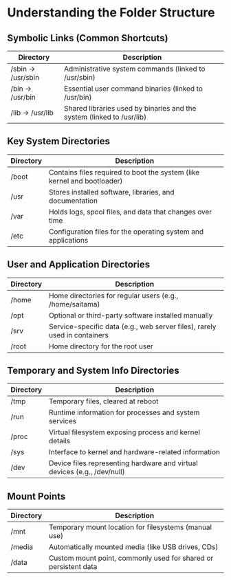 # Understanding the Folder Structure

## Symbolic Links (Common Shortcuts)
| Directory         | Description                                                                 |
|------------------|-----------------------------------------------------------------------------|
| /sbin -> /usr/sbin | Administrative system commands (linked to /usr/sbin)                       |
| /bin -> /usr/bin   | Essential user command binaries (linked to /usr/bin)                       |
| /lib -> /usr/lib   | Shared libraries used by binaries and the system (linked to /usr/lib)      |

## Key System Directories
| Directory | Description                                                                 |
|-----------|-----------------------------------------------------------------------------|
| /boot     | Contains files required to boot the system (like kernel and bootloader)     |
| /usr      | Stores installed software, libraries, and documentation                     |
| /var      | Holds logs, spool files, and data that changes over time                    |
| /etc      | Configuration files for the operating system and applications               |

## User and Application Directories
| Directory | Description                                                                 |
|-----------|-----------------------------------------------------------------------------|
| /home     | Home directories for regular users (e.g., /home/saitama)                        |
| /opt      | Optional or third-party software installed manually                          |
| /srv      | Service-specific data (e.g., web server files), rarely used in containers    |
| /root     | Home directory for the root user                                             |

## Temporary and System Info Directories
| Directory | Description                                                                 |
|-----------|-----------------------------------------------------------------------------|
| /tmp      | Temporary files, cleared at reboot                                           |
| /run      | Runtime information for processes and system services                        |
| /proc     | Virtual filesystem exposing process and kernel details                       |
| /sys      | Interface to kernel and hardware-related information                         |
| /dev      | Device files representing hardware and virtual devices (e.g., /dev/null)     |

## Mount Points
| Directory | Description                                                                 |
|-----------|-----------------------------------------------------------------------------|
| /mnt      | Temporary mount location for filesystems (manual use)                        |
| /media    | Automatically mounted media (like USB drives, CDs)                           |
| /data     | Custom mount point, commonly used for shared or persistent data              |
